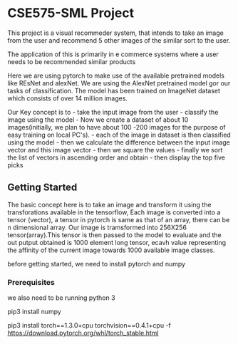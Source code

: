 # CSE575-SML Project 

This project is a visual recommeder system, that intends to take an image from the user and recommend 5 other images of the similar sort to the user.

The application of this is primarily in e commerce systems where a user needs to be recommended similar products 

Here we are using pytorch to make use of the available pretrained models like REsNet and alexNet. We are using the AlexNet pretrained model gor our tasks of classification. The model has been trained on ImageNet dataset which consists of over 14 million images. 

Our Key concept is to 
	- take the input image from the user 
	- classify the image using the model
	- Now we create a dataset of about 10 images(initially, we plan to have	about 100 -200 images for the purpose of easy training on local PC's).
	- each of the image in dataset is then classified using the model
	- then we calculate the difference between the input image vector and this image vector
	- then we square the values
	- finally we sort the list of vectors in ascending order and obtain
	- then display the top five picks

## Getting Started

The basic concept here is to take an image and transform it using the transforations available in the tensorflow, Each image is converted into a tensor (vector), a tensor in pytorch is same as that of an array, there can be n dimensional array. Our image is tramsformed into 256X256 tensor(array).This tensor is then passed to the model to evaluate and the out putput obtained is 1000 element long tensor, ecavh value representing the affinity of the current image towards 1000 available image classes. 

before getting started, we need to install pytorch and numpy 
### Prerequisites

we also need to be running python 3 

pip3 install numpy 

pip3 install torch==1.3.0+cpu torchvision==0.4.1+cpu -f https://download.pytorch.org/whl/torch_stable.html

